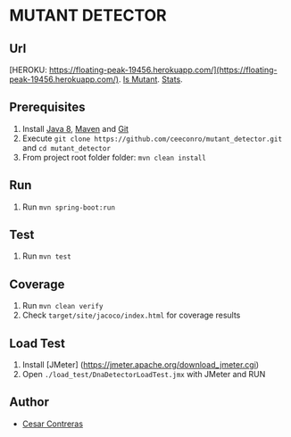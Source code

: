 # MUTANT DETECTOR

## Url 
[HEROKU: https://floating-peak-19456.herokuapp.com/](https://floating-peak-19456.herokuapp.com/).
[Is Mutant](https://floating-peak-19456.herokuapp.com/mutant/).
[Stats](https://floating-peak-19456.herokuapp.com/stats).

## Prerequisites
1. Install [Java 8](https://www.oracle.com/java/technologies/javase/javase-jdk8-downloads.html), [Maven](https://maven.apache.org/download.cgi) and [Git](https://git-scm.com/downloads)
2. Execute `git clone https://github.com/ceeconro/mutant_detector.git` and `cd mutant_detector` 
3. From project root folder folder: `mvn clean install`

## Run
1. Run `mvn spring-boot:run`

## Test
1. Run `mvn test`

## Coverage
1. Run `mvn clean verify`
2. Check `target/site/jacoco/index.html` for coverage results

## Load Test
1. Install [JMeter] (https://jmeter.apache.org/download_jmeter.cgi)
2. Open `./load_test/DnaDetectorLoadTest.jmx` with JMeter and RUN

## Author
* [Cesar Contreras](https://github.com/ceeconro)
